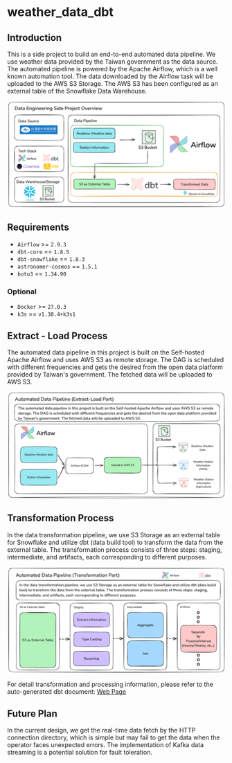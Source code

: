 # weather_data_dbt

## Introduction

This is a side project to build an end-to-end automated data pipeline. We use weather data provided by the Taiwan government as the data source. The automated pipeline is powered by the Apache Airflow, which is a well known automation tool. The data downloaded by the Airflow task will be uploaded to the AWS S3 Storage. The AWS S3 has been configured as an external table of the Snowflake Data Warehouse.

![Overview](./images/en/project_overview_en.jpg)

## Requirements

* `Airflow` >= `2.9.3`
* `dbt-core` == `1.8.5`
* `dbt-snowflake` == `1.8.3`
* `astronomer-cosmos` == `1.5.1`
* `boto3` == `1.34.90`

### Optional

* `Docker` >= `27.0.3`
* `k3s` == `v1.30.4+k3s1`

## Extract - Load Process

The automated data pipeline in this project is built on the Self-hosted Apache Airflow and uses AWS S3 as remote storage. The DAG is scheduled with different frequencies and gets the desired from the open data platform provided by Taiwan's government. The fetched data will be uploaded to AWS S3.

![Extract-Load](./images/en/extract_load_en.jpg)

## Transformation Process

In the data transformation pipeline, we use S3 Storage as an external table for Snowflake and utilize dbt (data build tool) to transform the data from the external table. The transformation process consists of three steps: staging, intermediate, and artifacts, each corresponding to different purposes.

![Transformation](./images/en/transformation_en.jpg)

For detail transformation and processing information, please refer to the auto-generated dbt document: [Web Page](https://davidho27941.github.io/weather_data_dbt/#!/overview)

## Future Plan

In the current design, we get the real-time data fetch by the HTTP connection directory, which is simple but may fail to get the data when the operator faces unexpected errors. The implementation of Kafka data streaming is a potential solution for fault toleration. 